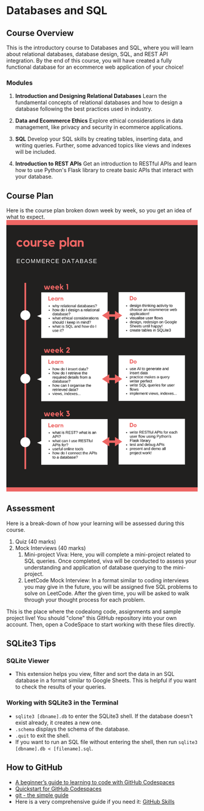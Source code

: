 # Databases and SQL
## Course Overview
This is the introductory course to Databases and SQL, where you will learn about relational databases, database design, SQL, and REST API integration. By the end of this course, you will have created a fully functional database for an ecommerce web application of your choice!

### Modules
1. **Introduction and Designing Relational Databases**
Learn the fundamental concepts of relational databases and how to design a database following the best practices used in industry.

2. **Data and Ecommerce Ethics**
Explore ethical considerations in data management, like privacy and security in ecommerce applications.

3. **SQL**
Develop your SQL skills by creating tables, inserting data, and writing queries. Further, some advanced topics like views and indexes will be included.

4. **Introduction to REST APIs**
Get an introduction to RESTful APIs and learn how to use Python's Flask library to create basic APIs that interact with your database.

## Course Plan
Here is the course plan broken down week by week, so you get an idea of what to expect.
![Course Plan per Week](course_plan.png)

## Assessment
Here is a break-down of how your learning will be assessed during this course.
1. Quiz (40 marks)
2. Mock Interviews (40 marks)
    1. Mini-project Viva: Here, you will complete a mini-project related to SQL queries. Once completed, viva will be conducted to assess your understanding and application of database querying to the mini-project. 
    2. LeetCode Mock Interview: In a format similar to coding interviews you may give in the future, you will be assigned five SQL problems to solve on LeetCode. After the given time, you will be asked to walk through your thought process for each problem.




This is the place where the codealong code, assignments and sample project live! You should "clone" this GitHub repository into your own account. Then, open a CodeSpace to start working with these files directly.

## SQLite3 Tips
### SQLite Viewer
* This extension helps you view, filter and sort the data in an SQL database in a format similar to Google Sheets. This is helpful if you want to check the results of your queries.
### Working with SQLite3 in the Terminal
* `sqlite3 [dbname].db` to enter the SQLite3 shell. If the database doesn't exist already, it creates a new one.
* `.schema` displays the schema of the database.
* `.quit` to exit the shell.
* If you want to run an SQL file without entering the shell, then run `sqlite3 [dbname].db < [filename].sql`.

## How to GitHub
* [A beginner’s guide to learning to code with GitHub Codespaces](https://github.blog/developer-skills/github/a-beginners-guide-to-learning-to-code-with-github-codespaces/)
* [Quickstart for GitHub Codespaces](https://docs.github.com/en/codespaces/getting-started/quickstart)
* [git - the simple guide](https://rogerdudler.github.io/git-guide/)
* Here is a very comprehensive guide if you need it: [GitHub Skills](https://skills.github.com/)
